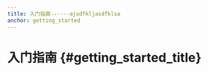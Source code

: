 ```yaml
---
title: 入门指南------ajsdfkljasdfklsa
anchor: getting_started
---
```


# 入门指南 {#getting_started_title}

